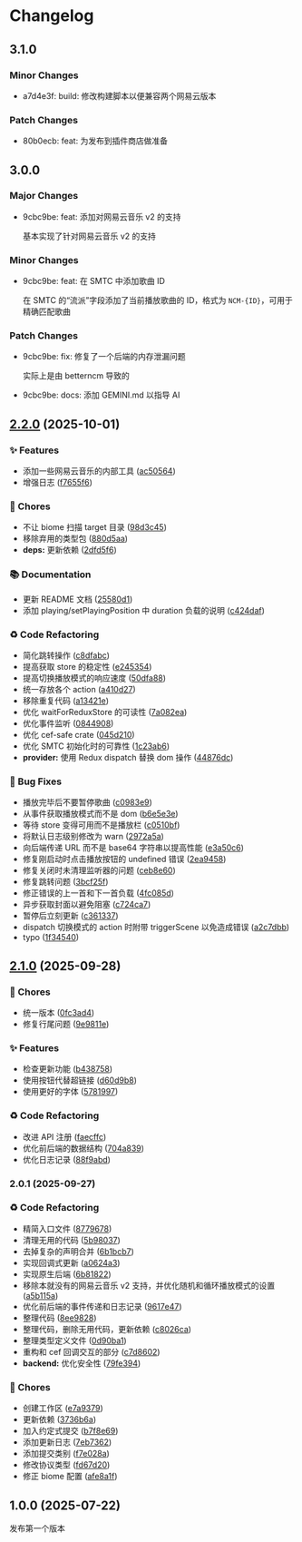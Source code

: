 # Changelog

## 3.1.0

### Minor Changes

- a7d4e3f: build: 修改构建脚本以便兼容两个网易云版本

### Patch Changes

- 80b0ecb: feat: 为发布到插件商店做准备

## 3.0.0

### Major Changes

- 9cbc9be: feat: 添加对网易云音乐 v2 的支持

  基本实现了针对网易云音乐 v2 的支持

### Minor Changes

- 9cbc9be: feat: 在 SMTC 中添加歌曲 ID

  在 SMTC 的“流派”字段添加了当前播放歌曲的 ID，格式为 `NCM-{ID}`，可用于精确匹配歌曲

### Patch Changes

- 9cbc9be: fix: 修复了一个后端的内存泄漏问题

  实际上是由 betterncm 导致的

- 9cbc9be: docs: 添加 GEMINI.md 以指导 AI

## [2.2.0](https://github.com/apoint123/inflink-rs/compare/v2.1.0...v2.2.0) (2025-10-01)

### ✨ Features

- 添加一些网易云音乐的内部工具 ([ac50564](https://github.com/apoint123/inflink-rs/commit/ac50564ae30723f0642a101419aa38eca01220d2))
- 增强日志 ([f7655f6](https://github.com/apoint123/inflink-rs/commit/f7655f6481e7890cbd16326bce2e3de028894b60))

### 🚚 Chores

- 不让 biome 扫描 target 目录 ([98d3c45](https://github.com/apoint123/inflink-rs/commit/98d3c45b628d128c9d2e4db73226e950763608e9))
- 移除弃用的类型包 ([880d5aa](https://github.com/apoint123/inflink-rs/commit/880d5aaec1b6ae25b91c795783a224e854ab6f0f))
- **deps:** 更新依赖 ([2dfd5f6](https://github.com/apoint123/inflink-rs/commit/2dfd5f661984183fc9fdb22ded73c1e095db3b42))

### 📚 Documentation

- 更新 README 文档 ([25580d1](https://github.com/apoint123/inflink-rs/commit/25580d14905af3668c73ff89ddb01cd40a718a87))
- 添加 playing/setPlayingPosition 中 duration 负载的说明 ([c424daf](https://github.com/apoint123/inflink-rs/commit/c424daf24c17559a929b61a4648a9ee291fbe132))

### ♻️ Code Refactoring

- 简化跳转操作 ([c8dfabc](https://github.com/apoint123/inflink-rs/commit/c8dfabcc8aa2c6f28c89e3aaa027483bbe4b2128))
- 提高获取 store 的稳定性 ([e245354](https://github.com/apoint123/inflink-rs/commit/e2453541e898db1de60a3f9b4c73e1c391016633))
- 提高切换播放模式的响应速度 ([50dfa88](https://github.com/apoint123/inflink-rs/commit/50dfa8855d0d03572817f3cd2c88bcb1f9d62fb0))
- 统一存放各个 action ([a410d27](https://github.com/apoint123/inflink-rs/commit/a410d273ea0a5ef0c6685977812c1278edf8ca08))
- 移除重复代码 ([a13421e](https://github.com/apoint123/inflink-rs/commit/a13421ebed602f1e5e1afff1f761a3137fae71a7))
- 优化 waitForReduxStore 的可读性 ([7a082ea](https://github.com/apoint123/inflink-rs/commit/7a082ea5e8ad54189ab2ff38522141ae59b763ae))
- 优化事件监听 ([0844908](https://github.com/apoint123/inflink-rs/commit/0844908fef44b2b66234b941ed2595436b8ad651))
- 优化 cef-safe crate ([045d210](https://github.com/apoint123/inflink-rs/commit/045d21087cce864c32358ca8c6c4f61287cc41fe))
- 优化 SMTC 初始化时的可靠性 ([1c23ab6](https://github.com/apoint123/inflink-rs/commit/1c23ab663a5a214685a66f99db844d294a6f544e))
- **provider:** 使用 Redux dispatch 替换 dom 操作 ([44876dc](https://github.com/apoint123/inflink-rs/commit/44876dcb9c51742a543e96547f833ecc72bf316c))

### 🐛 Bug Fixes

- 播放完毕后不要暂停歌曲 ([c0983e9](https://github.com/apoint123/inflink-rs/commit/c0983e92baa05a9d396dc3312c7029304645f0cf))
- 从事件获取播放模式而不是 dom ([b6e5e3e](https://github.com/apoint123/inflink-rs/commit/b6e5e3ea8be6c2a002487dbfd4132f395814c6f0))
- 等待 store 变得可用而不是播放栏 ([c0510bf](https://github.com/apoint123/inflink-rs/commit/c0510bf83da2ebfebd1182a2b9efbe4db36833ff))
- 将默认日志级别修改为 warn ([2972a5a](https://github.com/apoint123/inflink-rs/commit/2972a5afeb62b57483b5803abbfab38cb8f9e56b))
- 向后端传递 URL 而不是 base64 字符串以提高性能 ([e3a50c6](https://github.com/apoint123/inflink-rs/commit/e3a50c635948efbdb3e5088ebbe7004ad3c5a323))
- 修复刚启动时点击播放按钮的 undefined 错误 ([2ea9458](https://github.com/apoint123/inflink-rs/commit/2ea94585eef70f61b12ae3868d8f9d5fda190b68))
- 修复关闭时未清理监听器的问题 ([ceb8e60](https://github.com/apoint123/inflink-rs/commit/ceb8e607559c7e63bc4b08703cecf5762662755a))
- 修复跳转问题 ([3bcf25f](https://github.com/apoint123/inflink-rs/commit/3bcf25f0c6ffd492f0dcaeac68a885fe0a5fdc24))
- 修正错误的上一首和下一首负载 ([4fc085d](https://github.com/apoint123/inflink-rs/commit/4fc085d5e2066dda248ab49dae8b69a8907b1dd9))
- 异步获取封面以避免阻塞 ([c724ca7](https://github.com/apoint123/inflink-rs/commit/c724ca764efc41ae168bf219079bf1cd7ceaee52))
- 暂停后立刻更新 ([c361337](https://github.com/apoint123/inflink-rs/commit/c3613376db22e8faaed73b0b076d4dbc7d713f8a))
- dispatch 切换模式的 action 时附带 triggerScene 以免造成错误 ([a2c7dbb](https://github.com/apoint123/inflink-rs/commit/a2c7dbb5d53501dcf8340cf08c04347afa3aef93))
- typo ([1f34540](https://github.com/apoint123/inflink-rs/commit/1f345400463f398151ec41ebac3fc3d938e3a0dc))

## [2.1.0](https://github.com/apoint123/inflink-rs/compare/v2.0.1...v2.1.0) (2025-09-28)

### 🚚 Chores

- 统一版本 ([0fc3ad4](https://github.com/apoint123/inflink-rs/commit/0fc3ad448309b0b3aec60ae54b42665815984272))
- 修复行尾问题 ([9e9811e](https://github.com/apoint123/inflink-rs/commit/9e9811e543c13a8239fa5a4ba68b8e0416c54b97))

### ✨ Features

- 检查更新功能 ([b438758](https://github.com/apoint123/inflink-rs/commit/b4387584bf5476216bdb515269f4fc90e3bac5e4))
- 使用按钮代替超链接 ([d60d9b8](https://github.com/apoint123/inflink-rs/commit/d60d9b81a30e7495314108d49feddf00bd2ed634))
- 使用更好的字体 ([5781997](https://github.com/apoint123/inflink-rs/commit/57819979d8fae793e9d4245ac2453795ba88c307))

### ♻️ Code Refactoring

- 改进 API 注册 ([faecffc](https://github.com/apoint123/inflink-rs/commit/faecffc6e43f68626e7747b4e5b5772c896150d8))
- 优化前后端的数据结构 ([704a839](https://github.com/apoint123/inflink-rs/commit/704a83996088fee05d6b37ab2a56d2bc8abdf0cc))
- 优化日志记录 ([88f9abd](https://github.com/apoint123/inflink-rs/commit/88f9abd28a88d52fde8e6551661d78a856c58803))

### 2.0.1 (2025-09-27)

### ♻️ Code Refactoring

- 精简入口文件 ([8779678](https://github.com/apoint123/inflink-rs/commit/8779678fca47f9bc47d5d9c1de401b180ea48de5))
- 清理无用的代码 ([5b98037](https://github.com/apoint123/inflink-rs/commit/5b980378efec4595d8ae92ac8daff0260827b27b))
- 去掉复杂的声明合并 ([6b1bcb7](https://github.com/apoint123/inflink-rs/commit/6b1bcb787f0b4de5c8396cdffccdce4139bcc4d4))
- 实现回调式更新 ([a0624a3](https://github.com/apoint123/inflink-rs/commit/a0624a326cc083ec48e3c8faf5fb13081fa34ecd))
- 实现原生后端 ([6b81822](https://github.com/apoint123/inflink-rs/commit/6b81822fee247223e1910ba33a543d2d438fd561))
- 移除本就没有的网易云音乐 v2 支持，并优化随机和循环播放模式的设置 ([a5b115a](https://github.com/apoint123/inflink-rs/commit/a5b115a00e08efb66866471e12cf12c61b841a59))
- 优化前后端的事件传递和日志记录 ([9617e47](https://github.com/apoint123/inflink-rs/commit/9617e47ef871e3312b6cc8c004f2e4f0403b6db7))
- 整理代码 ([8ee9828](https://github.com/apoint123/inflink-rs/commit/8ee9828448df27fd0a2c2c6ed87e7a08985cd470))
- 整理代码，删除无用代码，更新依赖 ([c8026ca](https://github.com/apoint123/inflink-rs/commit/c8026ca0362a41181624a5d4b292ae12def28dc5))
- 整理类型定义文件 ([0d90ba1](https://github.com/apoint123/inflink-rs/commit/0d90ba18c0fd25cc8084df7505f70433ccf488b5))
- 重构和 cef 回调交互的部分 ([c7d8602](https://github.com/apoint123/inflink-rs/commit/c7d860265d68d8f3b41c910fae2868abead8ebf6))
- **backend:** 优化安全性 ([79fe394](https://github.com/apoint123/inflink-rs/commit/79fe3947ef733268632af67dde2444dad77c4d5e))

### 🚚 Chores

- 创建工作区 ([e7a9379](https://github.com/apoint123/inflink-rs/commit/e7a9379b6ca0bb79d954b318c88e310c91994674))
- 更新依赖 ([3736b6a](https://github.com/apoint123/inflink-rs/commit/3736b6a0079d05f41d1de71b47c2bf41b1830966))
- 加入约定式提交 ([b7f8e69](https://github.com/apoint123/inflink-rs/commit/b7f8e6928251657ff418ffa7af034ee06e35d921))
- 添加更新日志 ([7eb7362](https://github.com/apoint123/inflink-rs/commit/7eb73629c300246a5ed242ca36188d45794e09e5))
- 添加提交类别 ([f7e028a](https://github.com/apoint123/inflink-rs/commit/f7e028a28c883a5a35e3db4ece16b773a1cf0535))
- 修改协议类型 ([fd67d20](https://github.com/apoint123/inflink-rs/commit/fd67d20fc6b1bd370ef9a96c3ff7eb1401967e19))
- 修正 biome 配置 ([afe8a1f](https://github.com/apoint123/inflink-rs/commit/afe8a1f43c3b9d39d6177ddd9767a2fafecf71a5))

## 1.0.0 (2025-07-22)

发布第一个版本
